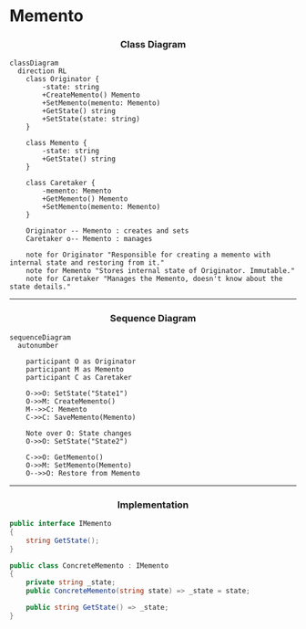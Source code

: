 <!-- by IxI-Enki -->

# Memento
### <p align="center"> Class Diagram </p>
```mermaid
classDiagram
  direction RL
    class Originator {
        -state: string
        +CreateMemento() Memento
        +SetMemento(memento: Memento)
        +GetState() string
        +SetState(state: string)
    }

    class Memento {
        -state: string
        +GetState() string
    }

    class Caretaker {
        -memento: Memento
        +GetMemento() Memento
        +SetMemento(memento: Memento)
    }

    Originator -- Memento : creates and sets
    Caretaker o-- Memento : manages

    note for Originator "Responsible for creating a memento with internal state and restoring from it."
    note for Memento "Stores internal state of Originator. Immutable."
    note for Caretaker "Manages the Memento, doesn't know about the state details."
```
---
### <p align="center"> Sequence Diagram </p>
```mermaid
sequenceDiagram
  autonumber

    participant O as Originator
    participant M as Memento
    participant C as Caretaker

    O->>O: SetState("State1")
    O->>M: CreateMemento()
    M-->>C: Memento
    C->>C: SaveMemento(Memento)
    
    Note over O: State changes
    O->>O: SetState("State2")
    
    C->>O: GetMemento()
    O->>M: SetMemento(Memento)
    O-->>O: Restore from Memento
```
---
### <p align="center"> Implementation </p>
<div align="left">

```c#
public interface IMemento
{
    string GetState();
}
```
```c#
public class ConcreteMemento : IMemento
{
    private string _state;
    public ConcreteMemento(string state) => _state = state;

    public string GetState() => _state;
}
```

<!-- by IxI-Enki -->